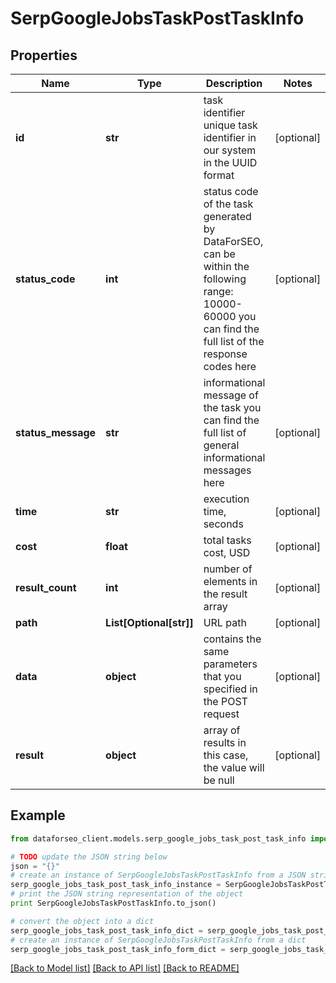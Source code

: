# SerpGoogleJobsTaskPostTaskInfo


## Properties

Name | Type | Description | Notes
------------ | ------------- | ------------- | -------------
**id** | **str** | task identifier unique task identifier in our system in the UUID format | [optional] 
**status_code** | **int** | status code of the task generated by DataForSEO, can be within the following range: 10000-60000 you can find the full list of the response codes here | [optional] 
**status_message** | **str** | informational message of the task you can find the full list of general informational messages here | [optional] 
**time** | **str** | execution time, seconds | [optional] 
**cost** | **float** | total tasks cost, USD | [optional] 
**result_count** | **int** | number of elements in the result array | [optional] 
**path** | **List[Optional[str]]** | URL path | [optional] 
**data** | **object** | contains the same parameters that you specified in the POST request | [optional] 
**result** | **object** | array of results in this case, the value will be null | [optional] 

## Example

```python
from dataforseo_client.models.serp_google_jobs_task_post_task_info import SerpGoogleJobsTaskPostTaskInfo

# TODO update the JSON string below
json = "{}"
# create an instance of SerpGoogleJobsTaskPostTaskInfo from a JSON string
serp_google_jobs_task_post_task_info_instance = SerpGoogleJobsTaskPostTaskInfo.from_json(json)
# print the JSON string representation of the object
print SerpGoogleJobsTaskPostTaskInfo.to_json()

# convert the object into a dict
serp_google_jobs_task_post_task_info_dict = serp_google_jobs_task_post_task_info_instance.to_dict()
# create an instance of SerpGoogleJobsTaskPostTaskInfo from a dict
serp_google_jobs_task_post_task_info_form_dict = serp_google_jobs_task_post_task_info.from_dict(serp_google_jobs_task_post_task_info_dict)
```
[[Back to Model list]](../README.md#documentation-for-models) [[Back to API list]](../README.md#documentation-for-api-endpoints) [[Back to README]](../README.md)



